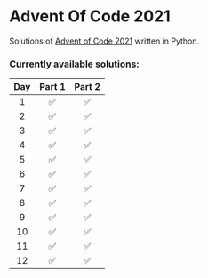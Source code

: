 # Advent Of Code 2021
Solutions of [Advent of Code 2021](https://adventofcode.com/2021) written in Python.

### Currently available solutions:

Day   | Part 1             | Part 2
:---: | :----------------: | :----------------:
1     | :white_check_mark: | :white_check_mark:
2     | :white_check_mark: | :white_check_mark:
3     | :white_check_mark: | :white_check_mark:
4     | :white_check_mark: | :white_check_mark:
5     | :white_check_mark: | :white_check_mark:
6     | :white_check_mark: | :white_check_mark:
7     | :white_check_mark: | :white_check_mark:
8     | :white_check_mark: | :white_check_mark:
9     | :white_check_mark: | :white_check_mark:
10    | :white_check_mark: | :white_check_mark:
11    | :white_check_mark: | :white_check_mark:
12    | :white_check_mark: | :white_check_mark:
